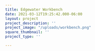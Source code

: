 ```yaml
---
title: Edgewater Workbench
date: 2021-03-12T19:25:42.000-06:00
layout: project
project_description: ''
project_image: "/uploads/workbench.png"
square_thumbnail: ''
project_type: ''

---
```


